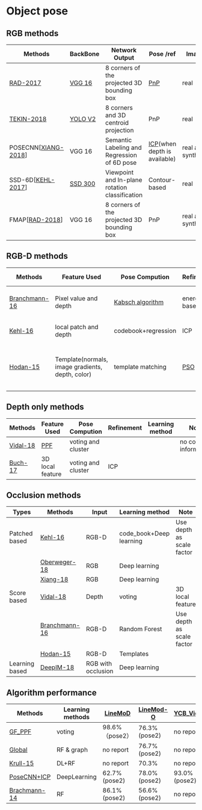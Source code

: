 # Object pose
## RGB methods
| Methods|BackBone  | Network Output|Pose /ref | Image| Note| 
| -------- | -------- | ---------   | -------- |------ |-------- |
|   [RAD-2017](https://github.com/DC1991/Visual-Sense-Understanding/blob/master/Pose%20Estimation/object%20pose/Resource.md#2-rad-m--lepetit-v-2017-bb8-a-scalable-accurate-robust-to-partial-occlusion-method-for-predicting-the-3d-poses-of-challenging-objects-without-using-depth-proceedings-of-the-ieee-international-conference-on-computer-vision-2017octob-38483856-pdfread) | [VGG 16](http://www.robots.ox.ac.uk/~vgg/research/very_deep/)  | 8 corners of the projected 3D bounding box|[PnP](https://en.wikipedia.org/wiki/Perspective-n-Point) | real| need to train with occlusion dataset|
|  [TEKIN-2018](https://github.com/DC1991/Visual-Sense-Understanding/blob/master/Pose%20Estimation/object%20pose/Resource.md#1-tekin-b-sinha-s-n--fua-p-real-time-seamless-single-shot-6d-object-pose-predictionpdfread)  |[YOLO V2](https://pjreddie.com/darknet/yolo/) |8 corners and 3D centroid projection |PnP| real | No occlusion
|  POSECNN[[XIANG-2018](https://github.com/DC1991/Visual-Sense-Understanding/blob/master/Pose%20Estimation/object%20pose/Resource.md#2018-rss-xiang-y-schmidt-t-narayanan-v--fox-d-posecnn-a-convolutional-neural-network-for-6d-object-pose-estimation-in-cluttered-scenespdfread)]|VGG 16|Semantic Labeling and Regression of 6D pose|[ICP](https://doi.org/10.1016%2F0262-8856%2892%2990066-C)(when depth is available)| real and synthetic|The model is complicated
|SSD-6D[[KEHL-2017](https://github.com/DC1991/Visual-Sense-Understanding/blob/master/Pose%20Estimation/object%20pose/Resource.md#3-kehl-w-manhardt-f-tombari-f-ilic-s--navab-n-2017-ssd-6d-making-rgb-based-3d-detection-and-6d-pose-estimation-great-again-proceedings-of-the-ieee-international-conference-on-computer-vision-2017octob-15301538-pdfread)]|[SSD 300](https://arxiv.org/abs/1512.02325)|Viewpoint and In-plane rotation classification|Contour-based| real | No occlusion
|FMAP[[RAD-2018](https://github.com/DC1991/Visual-Sense-Understanding/blob/master/Pose%20Estimation/object%20pose/Resource.md#2-rad-m-oberweger-m--lepetit-v-feature-mapping-for-learning-fast-and-accurate-3d-pose-inference-from-synthetic-images-pdfread)]|VGG 16|8 corners of the projected 3D bounding box| PnP |real and synthetic | No occlusion

## RGB-D methods
| Methods     |    Feature Used   |Pose Compution | Refinement| Learning method| Note
| ----------- | ----------- | ----------- |----------- |----------- |----------- |
|[Branchmann-16](https://github.com/DC1991/Visual-Sense-Understanding/blob/master/Pose%20Estimation/object%20pose/Resource.md#2016-cvpr-brachmann-e-michel-f-krull-a-yang-m-y-gumhold-s--rother-c-2016-uncertainty-driven-6d-pose-estimation-of-objects-and-scenes-from-a-single-rgb-image-2016-ieee-conference-on-computer-vision-and-pattern-recognition-cvpr-33643372-pdfread)| Pixel value and depth | [Kabsch algorithm](https://doi.org/10.1107%2FS0567739478001680)| energy based| Random Forest| No explicate shape information, 
|[Kehl-16](https://github.com/DC1991/Visual-Sense-Understanding/blob/master/Pose%20Estimation/object%20pose/Resource.md#2016-eccv-kehl-wadim-et-al-deep-learning-of-local-rgb-d-patches-for-3d-object-detection-and-6d-pose-estimationeuropean-conference-on-computer-vision-springer-cham-2016pdf)|local patch and depth| codebook+regression |ICP |Deep learning(Caffe)| some patch can be ambiguous
|[Hodan-15](https://github.com/DC1991/Visual-Sense-Understanding/blob/master/Pose%20Estimation/object%20pose/Resource.md#2015-iros-hoda%C5%88-tom%C3%A1%C5%A1-et-al-detection-and-fine-3d-pose-estimation-of-texture-less-objects-in-rgb-d-imagesintelligent-robots-and-systems-iros-2015-ieeersj-international-conference-on-ieee-2015pdf)|Template(normals, image gradients, depth, color)|template matching|[PSO](https://ieeexplore.ieee.org/stamp/stamp.jsp?arnumber=488968)|template generateion | template can not cover all the cases in test sense


## Depth only methods
| Methods     |    Feature Used   |Pose Compution | Refinement| Learning method| Note
| ----------- | ----------- | ----------- |----------- |----------- |----------- |
|[Vidal-18](https://github.com/DC1991/Visual-Sense-Understanding/blob/master/Pose%20Estimation/object%20pose/Resource.md#2018-iccar-vidal-joel-chyi-yeu-lin-and-robert-mart%C3%AD-6d-pose-estimation-using-an-improved-method-based-on-point-pair-features2018-4th-international-conference-on-control-automation-and-robotics-iccar-ieee-2018-pdf) |[PPF](https://github.com/DC1991/Visual-Sense-Understanding/blob/master/Pose%20Estimation/object%20pose/Resource.md#2010-cvpr-drost-bertram-et-al-model-globally-match-locally-efficient-and-robust-3d-object-recognition-computer-vision-and-pattern-recognition-cvpr-2010-ieee-conference-on-ieee-2010pdf)|voting and cluster| | | no color information|
|[Buch-17](https://github.com/DC1991/Visual-Sense-Understanding/blob/master/Pose%20Estimation/object%20pose/Resource.md#4-buch-anders-glent-lilita-kiforenko-and-dirk-kraft-rotational-subgroup-voting-and-pose-clustering-for-robust-3d-object-recognition-computer-vision-iccv-2017-ieee-international-conference-on-ieee-2017pdf)|3D local feature|voting and cluster|ICP|| |



## Occlusion methods
| Types     |    Methods   |Input | Learning method| Note|
| ----------- | ----------- | ----------- |----------- |----------- |
|Patched based| [Kehl-16](https://github.com/DC1991/Visual-Sense-Understanding/blob/master/Pose%20Estimation/object%20pose/Resource.md#2016-eccv-kehl-wadim-et-al-deep-learning-of-local-rgb-d-patches-for-3d-object-detection-and-6d-pose-estimation-european-conference-on-computer-vision-springer-cham-2016pdf)|RGB-D|code_book+Deep learning |Use depth as scale factor|
|  |[Oberweger-18](https://github.com/DC1991/Visual-Sense-Understanding/blob/master/Pose%20Estimation/object%20pose/Resource.md#1-oberweger-m-rad-m--lepetit-v-2018making-deep-heatmaps-robust-to-partial-occlusions-for-3d-object-pose-estimation-pdfread)|RGB| Deep learning| |
| |[Xiang-18](https://github.com/DC1991/Visual-Sense-Understanding/blob/master/Pose%20Estimation/object%20pose/Resource.md#2018-rss-xiang-y-schmidt-t-narayanan-v--fox-d-posecnn-a-convolutional-neural-network-for-6d-object-pose-estimation-in-cluttered-scenespdfread)| RGB|Deep learning| |
|Score based |[Vidal-18 ](https://github.com/DC1991/Visual-Sense-Understanding/blob/master/Pose%20Estimation/object%20pose/Resource.md#2018-iccar-vidal-joel-chyi-yeu-lin-and-robert-mart%C3%AD-6d-pose-estimation-using-an-improved-method-based-on-point-pair-features2018-4th-international-conference-on-control-automation-and-robotics-iccar-ieee-2018-pdf)|Depth|voting |3D local feature 
|  |[Branchmann-16](https://github.com/DC1991/Visual-Sense-Understanding/blob/master/Pose%20Estimation/object%20pose/Resource.md#2016-cvpr-brachmann-e-michel-f-krull-a-yang-m-y-gumhold-s--rother-c-2016-uncertainty-driven-6d-pose-estimation-of-objects-and-scenes-from-a-single-rgb-image-2016-ieee-conference-on-computer-vision-and-pattern-recognition-cvpr-33643372-pdfread)| RGB-D|Random Forest| Use depth as  scale factor|
|  |[Hodan-15](https://github.com/DC1991/Visual-Sense-Understanding/blob/master/Pose%20Estimation/object%20pose/Resource.md#2015-iros-hoda%C5%88-tom%C3%A1%C5%A1-et-al-detection-and-fine-3d-pose-estimation-of-texture-less-objects-in-rgb-d-images-intelligent-robots-and-systems-iros-2015-ieeersj-international-conference-on-ieee-2015pdf)| RGB-D|Templates| |
|Learning based|[DeepIM-18](https://github.com/DC1991/Visual-Sense-Understanding/blob/master/Pose%20Estimation/object%20pose/Resource.md#5-li-y-wang-g-ji-x-xiang-y--fox-d-2018-deepim-deep-iterative-matching-for-6d-pose-estimationpdfreadcode)|RGB with occlusion| Deep learning|


## Algorithm performance
| Methods|Learning methods | [LineMoD](https://github.com/DC1991/Visual-Sense-Understanding/blob/master/Pose%20Estimation/object%20pose/Resource.md#2012-accv-hinterstoisser-s-lepetit-v-ilic-s-holzer-s-bradski-g-konolige-k--navab-n-2013-model-based-training-detection-and-pose-estimation-of-texture-less-3d-objects-in-heavily-cluttered-scenes-7724-lncspart-1-548562-pdfread)  |[LineMod-O](https://github.com/DC1991/Visual-Sense-Understanding/blob/master/Pose%20Estimation/object%20pose/Resource.md#2015-iccv-krull-alexander-et-al-learning-analysis-by-synthesis-for-6d-pose-estimation-in-rgb-d-images-proceedings-of-the-ieee-international-conference-on-computer-vision-2015pdf) | [YCB_Video](https://github.com/DC1991/Visual-Sense-Understanding/blob/master/Pose%20Estimation/object%20pose/Resource.md#2018-rss-xiang-y-schmidt-t-narayanan-v--fox-d-posecnn-a-convolutional-neural-network-for-6d-object-pose-estimation-in-cluttered-scenespdfreadcode)| Images| 
| -------- | -------- | ---------   | -------- |------ |-------- |
|[GF_PPF](https://github.com/DC1991/Visual-Sense-Understanding/blob/master/Pose%20Estimation/object%20pose/Resource.md#2016-eccv-hinterstoisser-stefan-et-al-going-further-with-point-pair-features-european-conference-on-computer-vision-springer-cham-2016pdf)|voting|98.6%（pose2）|76.3%(pose2)|no report| RGB-D|
|[Global](https://github.com/DC1991/Visual-Sense-Understanding/blob/master/Pose%20Estimation/object%20pose/Resource.md#1-michel-f-kirillov-a-brachmann-e-krull-a-gumhold-s-savchynskyy-b--rother-c-global-hypothesis-generation-for-6d-object-pose-estimation-462471-pdfread)|RF & graph|no report| 76.7%(pose2)|no report|RGB-D|
|[Krull-15](https://github.com/DC1991/Visual-Sense-Understanding/blob/master/Pose%20Estimation/object%20pose/Resource.md#2015-iccv-krull-alexander-et-al-learning-analysis-by-synthesis-for-6d-pose-estimation-in-rgb-d-images-proceedings-of-the-ieee-international-conference-on-computer-vision-2015pdf)|DL+RF|no report| 70.3%| no report|RGB-D|
|[PoseCNN+ICP](https://github.com/DC1991/Visual-Sense-Understanding/blob/master/Pose%20Estimation/object%20pose/Resource.md#2018-rss-xiang-y-schmidt-t-narayanan-v--fox-d-posecnn-a-convolutional-neural-network-for-6d-object-pose-estimation-in-cluttered-scenespdfreadcode)|DeepLearning|62.7%(pose2) | 78.0%(pose2)|93.0%(pose2)|RGB-D|
|[Brachmann-14](https://github.com/DC1991/Visual-Sense-Understanding/blob/master/Pose%20Estimation/object%20pose/Resource.md#2014-eccv-brachmann-e-krull-a-michel-f-gumhold-s-shotton-j--rother-c-2014-learning-6d-object-pose-estimation-using-3d-object-coordinates-proceedings-of-european-conference-on-computer-vision-eccv-26772-536551pdfread)|RF |86.1%(pose2)|56.6%(pose2)|no report|RGB-D|


